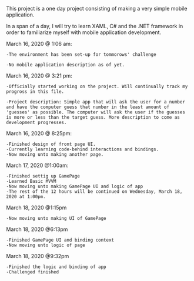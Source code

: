 This project is a one day project consisting of making a very simple mobile application.

In a span of a day, I will try to learn XAML, C# and the .NET framework in order to familiarize myself with mobile application development.

March 16, 2020 @ 1:06 am:

	-The environment has been set-up for tommorows' challenge

	-No mobile application description as of yet.

March 16, 2020 @ 3:21 pm:

	-Officially started working on the project. Will continually track my progross in this file.

	-Project description: Simple app that will ask the user for a number and have the computer guess that number in the least amount of 'guesses' as possible. The computer will ask the user if the guesses is more or less than the target guess. More description to come as development progresses.

March 16, 2020 @ 8:25pm:

	-Finished design of front page UI.
	-Currently learning code-behind interactions and bindings.
	-Now moving unto making another page.

March 17, 2020 @1:00am:

	-Finished settig up GamePage
	-Learned Basic MVVM
	-Now moving unto making GamePage UI and logic of app 
	-The rest of the 12 hours will be continued on Wednesday, March 18, 2020 at 1:00pm.
	
March 18, 2020 @1:15pm
	
	-Now moving unto making UI of GamePage
	
March 18, 2020 @6:13pm

	-Finished GamePage UI and binding context
	-Now moving unto logic of page

March 18, 2020 @9:32pm

	-Finished the logic and binding of app
	-Challenged finished
	
